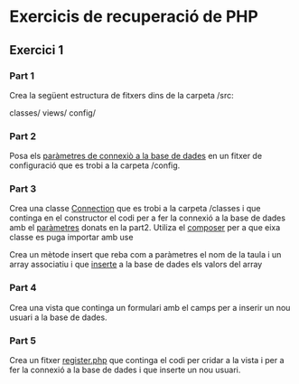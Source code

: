 # Exercicis de recuperació de PHP

## Exercici 1

### Part 1

Crea la següent estructura de fitxers dins de la carpeta /src:

classes/
views/
config/

### Part 2 

Posa els [paràmetres de connexiò a la base de dades](06accesoDatos.md#fitxer-de-configuració-de-la-BD) en un fitxer de configuració que es trobi a la carpeta /config. 

### Part 3

Crea una classe [Connection](03phpoo.md) que es trobi a la carpeta /classes i que continga en el constructor el codi per a fer la connexió a
la base de dades amb el [paràmetres](02php.md#biblioteca-de-funcions) donats en la part2. Utiliza el [composer](05herramientas.md#composer) per a que eixa classe es puga importar amb use 

Crea un mètode insert que reba com a paràmetres el nom de la taula i un array associatiu i que [inserte](06accesoDatos.md#Sentències-preparades) a la base de dades els valors del array

### Part 4

Crea una vista que continga un formulari amb el camps per a inserir un nou usuari a la base de dades.

### Part 5

Crea un fitxer [register.php](04web.md#formularis) que continga el codi per cridar a la vista i per a fer la connexió a la base de dades i que inserte un nou usuari.




